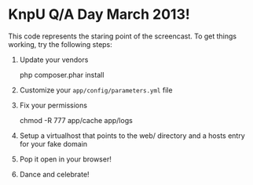 KnpU Q/A Day March 2013!
========================

This code represents the staring point of the screencast. To get things working,
try the following steps:

1) Update your vendors

    php composer.phar install

2) Customize your `app/config/parameters.yml` file

3) Fix your permissions

    chmod -R 777 app/cache app/logs

4) Setup a virtualhost that points to the web/ directory and a hosts entry
   for your fake domain

5) Pop it open in your browser!

6) Dance and celebrate!
